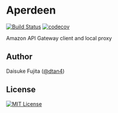 # Aperdeen

[![Build Status](https://travis-ci.org/dtan4/aperdeen.svg?branch=master)](https://travis-ci.org/dtan4/aperdeen)
[![codecov](https://codecov.io/gh/dtan4/aperdeen/branch/master/graph/badge.svg)](https://codecov.io/gh/dtan4/aperdeen)

Amazon API Gateway client and local proxy

## Author

Daisuke Fujita ([@dtan4](https://github.com/dtan4))

## License

[![MIT License](http://img.shields.io/badge/license-MIT-blue.svg?style=flat)](LICENSE)
